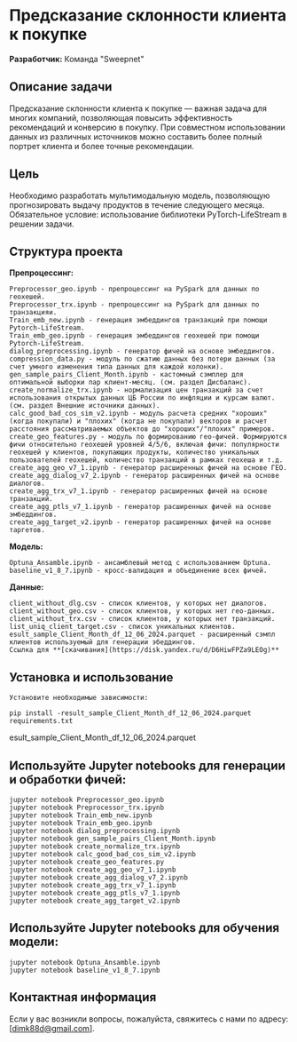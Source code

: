 # Предсказание склонности клиента к покупке
**Разработчик:** Команда "Sweepnet"

 ## Описание задачи

Предсказание склонности клиента к покупке — важная задача для многих компаний, позволяющая повысить эффективность рекомендаций и конверсию в покупку. При совместном использовании данных из различных источников можно составить более полный портрет клиента и более точные рекомендации.
## Цель

Необходимо разработать мультимодальную модель, позволяющую прогнозировать выдачу продуктов в течение следующего месяца. Обязательное условие: использование библиотеки PyTorch-LifeStream в решении задачи.
## Структура проекта

**Препроцессинг:**

    Preprocessor_geo.ipynb - препроцессинг на PySpark для данных по геохешей.
    Preprocessor_trx.ipynb - препроцессинг на PySpark для данных по транзакцияи.
    Train_emb_new.ipynb - генерация эмбеддингов транзакций при помощи Pytorch-LifeStream.
    Train_emb_geo.ipynb - генерация эмбеддингов геохешей при помощи Pytorch-LifeStream.
    dialog_preprocessing.ipynb - генератор фичей на основе эмбеддингов.
    compression_data.py - модуль по сжатию данных без потери данных (за счет умного изменения типа данных для каждой колонки).
    gen_sample_pairs_Client_Month.ipynb - кастомный сэмплер для оптимальной выборки пар клиент-месяц. (см. раздел Дисбаланс).
    create_normalize_trx.ipynb - нормализация цен транзакций за счет использования открытых данных ЦБ России по инфляции и курсам валют. (см. раздел Внешние источники данных).
    calc_good_bad_cos_sim_v2.ipynb - модуль расчета средних "хороших" (когда покупали) и "плохих" (когда не покупали) векторов и расчет расстояния рассматриваемых объектов до "хороших"/"плохих" примеров. 
    create_geo_features.py - модуль по формированию гео-фичей. Формируются фичи относительно геохешей уровней 4/5/6, включая фичи: популярности геохешей у клиентов, покупающих продукты, количество уникальных пользователей геохешей, количество транзакций в рамках геохеша и т.д. 
    create_agg_geo_v7_1.ipynb - генератор расширенных фичей на основе ГЕО.
    create_agg_dialog_v7_2.ipynb - генератор расширенных фичей на основе диалогов.
    create_agg_trx_v7_1.ipynb - генератор расширенных фичей на основе транзакций.
    create_agg_ptls_v7_1.ipynb - генератор расширенных фичей на основе эмбеддингов.
    create_agg_target_v2.ipynb - генератор расширенных фичей на основе таргетов.
**Модeль:**

    Optuna_Ansamble.ipynb - ансамблевый метод с использованием Optuna.
    baseline_v1_8_7.ipynb - кросс-валидация и объединение всех фичей.  
**Данные:**

    client_without_dlg.csv - список клиентов, у которых нет диалогов.
    client_without_geo.csv - список клиентов, у которых нет гео-данных.
    client_without_trx.csv - список клиентов, у которых нет транзакций.
    list_uniq_client_target.csv - список уникальных клиентов.
    esult_sample_Client_Month_df_12_06_2024.parquet - расширенный сэмпл клиентов используемый для генерации эбеддингов.
    Ссылка для **[скачивания](https://disk.yandex.ru/d/D6HiwFPZa9LEOg)**

## Установка и использование

    Установите необходимые зависимости:

    pip install -result_sample_Client_Month_df_12_06_2024.parquet requirements.txt
esult_sample_Client_Month_df_12_06_2024.parquet


## Используйте Jupyter notebooks для генерации и обработки фичей:

    jupyter notebook Preprocessor_geo.ipynb
    jupyter notebook Preprocessor_trx.ipynb
    jupyter notebook Train_emb_new.ipynb
    jupyter notebook Train_emb_geo.ipynb
    jupyter notebook dialog_preprocessing.ipynb
    jupyter notebook gen_sample_pairs_Client_Month.ipynb
    jupyter notebook create_normalize_trx.ipynb
    jupyter notebook calc_good_bad_cos_sim_v2.ipynb
    jupyter notebook create_geo_features.py
    jupyter notebook create_agg_geo_v7_1.ipynb
    jupyter notebook create_agg_dialog_v7_2.ipynb
    jupyter notebook create_agg_trx_v7_1.ipynb
    jupyter notebook create_agg_ptls_v7_1.ipynb
    jupyter notebook create_agg_target_v2.ipynb
 
## Используйте Jupyter notebooks для обучения модели:
    jupyter notebook Optuna_Ansamble.ipynb
    jupyter notebook baseline_v1_8_7.ipynb

## Контактная информация

Если у вас возникли вопросы, пожалуйста, свяжитесь с нами по адресу: [dimk88d@gmail.com].
